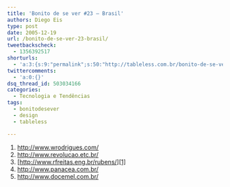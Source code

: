 ```yaml
---
title: 'Bonito de se ver #23 – Brasil'
authors: Diego Eis
type: post
date: 2005-12-19
url: /bonito-de-se-ver-23-brasil/
tweetbackscheck:
  - 1356392517
shorturls:
  - 'a:3:{s:9:"permalink";s:50:"http://tableless.com.br/bonito-de-se-ver-23-brasil";s:7:"tinyurl";s:26:"http://tinyurl.com/3d3m6ff";s:4:"isgd";s:19:"http://is.gd/q2d3Nq";}'
twittercomments:
  - 'a:0:{}'
dsq_thread_id: 503034166
categories:
  - Tecnologia e Tendências
tags:
  - bonitodesever
  - design
  - tableless

---
```

  1. <http://www.wrodrigues.com/>
  2. <http://www.revolucao.etc.br/>
  3. [http://www.rfreitas.eng.br/rubens/][1]
  4. <http://www.panacea.com.br/>
  5. <http://www.docemel.com.br/>

 [1]: http://www.rfreitas.eng.br/rubens/default.asp